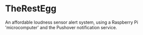 # TheRestEgg
An affordable loudness sensor alert system, using a Raspberry Pi 'microcomputer' and the Pushover notification service.

